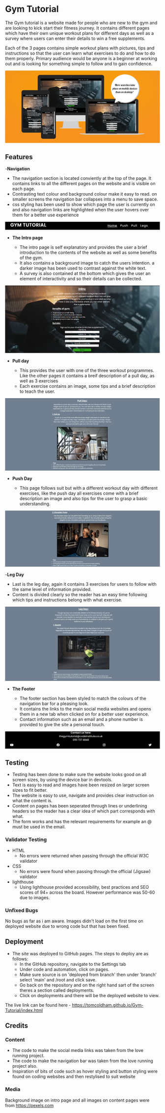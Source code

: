 # Gym Tutorial

The Gym tutorial is a website made for people who are new to the gym and are looking to kick start their fitness journey. It contains different pages which have their
own unique workout plans for different days as well as a survey where users can enter their details to win a free supplements.

Each of the 3 pages contains simple workout plans with pictures, tips and instructions so that the user can learn what exercises to do and how to do them properly.
Primary audience would be anyone is a beginner at working out and is looking for something simple to follow and to gain confidence.

![Responsive-Mockup](https://github.com/tomcoldham/Gym-Tutorial/blob/main/media/allsizes.png)

## Features

-__Navigation__

- The navigation section is located conviently at the top of the page. It contains links to all the different pages on the website and is visible on each page.
- Contrasting text colour and background colour make it easy to read. on smaller screens the navigation bar collapses into a menu to save space.
- css styling has been used to show which page the user is currently on and also navigation links are highlighted when the user hovers over them for a better use experience

![Navigation](https://github.com/tomcoldham/Gym-Tutorial/blob/main/media/navbar.png)

- __The Intro page__

  - The intro page is self explanatory and provides the user a brief introduction to the contents of the website as well as some benefits of the gym.
  - It also contains a background image to catch the users intention. a darker image has been used to contrast against the white text.
  - A survey is also contained at the bottom which gives the user an element of interactivity and so their details can be collected.
  
![Intro-page](https://github.com/tomcoldham/Gym-Tutorial/blob/main/media/intropage.PNG)

- __Pull day__

  - This provides the user with one of the three workout programmes. Like the other pages it contains a breif description of a pull day, as well as 3 exercises
  - Each exercise contains an image, some tips and a brief description to teach the user.

![Pull-day](https://github.com/tomcoldham/Gym-Tutorial/blob/main/media/pullday.PNG)

- __Push Day__

  - This page follows suit but with a different workout day with different exercises, like the push day all exercises come with a brief description an image and also tips for the user to grasp a basic understanding.

![Push-day](https://github.com/tomcoldham/Gym-Tutorial/blob/main/media/pushday.PNG)

-__Leg Day__

- Last is the leg day, again it contains 3 exercises for users to follow with the same level of information provided.
- Content is divided clearly so the reader has an easy time following which tips and instructions belong with what exercise.

![Leg-Day](https://github.com/tomcoldham/Gym-Tutorial/blob/main/media/legday.PNG)

- __The Footer__

  - The footer section has been styled to match the colours of the navigation bar for a pleasing look.
  - It contains the links to the main social media websites and opens them in a new tab when clicked on for a better user experience.
  - Contact information such as an email and a phone number is provided to give the site a personal touch.

![Footer](https://github.com/tomcoldham/Gym-Tutorial/blob/main/media/footer.PNG)

## Testing

- Testing has been done to make sure the website looks good on all screen sizes, by using the device bar in devtools.
- Text is easy to read and images have been resized on larger screen sizes to fit better.
- The website is easy to use, navigate and provides clear instruction on what the content is.
- Content on pages has been seperated through lines or underlining headers so the reader has a clear idea of which part corresponds with what.
- The form works and has the relevant requirements for example an @ must be used in the email.

### Validator Testing

- HTML
  - No errors were returned when passing through the official W3C validator
- CSS
  - No errors were found when passing through the official (Jigsaw) validator
- lighthouse
  - Using lighthouse provided accessibility, best practices and SEO scores of 94+ across the board. However performance was 50-60 due to images.

### Unfixed Bugs

No bugs as far as i am aware. Images didn't load on the first time on deployed website due to wrong code but that has been fixed.

## Deployment

- The site was deployed to GitHub pages. The steps to deploy are as follows:
  - In the GitHub repository, navigate to the Settings tab
  - Under code and automation, click on pages.
  - Make sure source is on 'deployed from branch' then under 'branch' select 'main' and /root and click save.
  - Go back on the repository and on the right hand sart of the screen theres a section called deployments.
  - Click on deployments and there will be the deployed website to view.
  
The live link can be found here - <https://tomcoldham.github.io/Gym-Tutorial/index.html>

## Credits

### Content

- The code to make the social media links was taken from the love running project.
- The code to make the navigation bar was taken from the love running project also.
- Inspiration of bits of code such as hover styling and button styling were found on coding websites and then restylised to suit website
  
### Media

Background image on intro page and all images on content pages were from <https://pexels.com>

